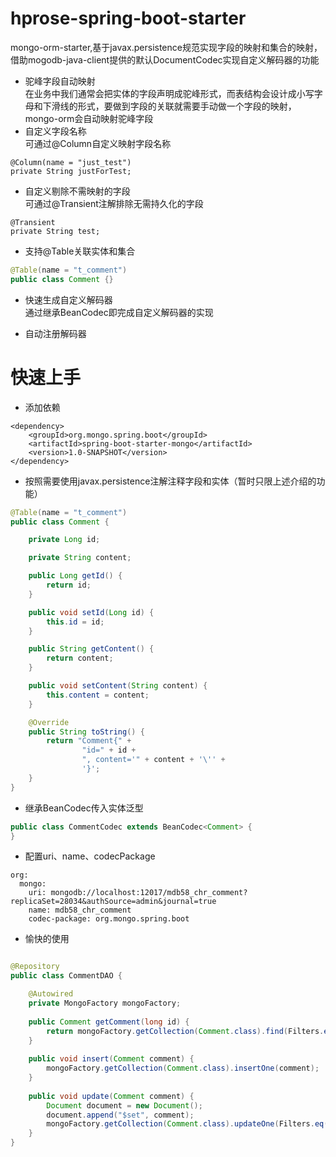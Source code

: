 # hprose-spring-boot-starter
mongo-orm-starter,基于javax.persistence规范实现字段的映射和集合的映射，借助mogodb-java-client提供的默认DocumentCodec实现自定义解码器的功能

* 驼峰字段自动映射  
在业务中我们通常会把实体的字段声明成驼峰形式，而表结构会设计成小写字母和下滑线的形式，要做到字段的关联就需要手动做一个字段的映射，mongo-orm会自动映射驼峰字段
* 自定义字段名称  
可通过@Column自定义映射字段名称
```
@Column(name = "just_test")
private String justForTest;
```
* 自定义剔除不需映射的字段  
可通过@Transient注解排除无需持久化的字段
```
@Transient
private String test;
```
* 支持@Table关联实体和集合
```java
@Table(name = "t_comment")
public class Comment {}
```
* 快速生成自定义解码器  
通过继承BeanCodec即完成自定义解码器的实现

* 自动注册解码器  

# 快速上手

* 添加依赖
```
<dependency>
    <groupId>org.mongo.spring.boot</groupId>
    <artifactId>spring-boot-starter-mongo</artifactId>
    <version>1.0-SNAPSHOT</version>
</dependency>
```
* 按照需要使用javax.persistence注解注释字段和实体（暂时只限上述介绍的功能）

```java
@Table(name = "t_comment")
public class Comment {

    private Long id;

    private String content;

    public Long getId() {
        return id;
    }

    public void setId(Long id) {
        this.id = id;
    }

    public String getContent() {
        return content;
    }

    public void setContent(String content) {
        this.content = content;
    }

    @Override
    public String toString() {
        return "Comment{" +
                "id=" + id +
                ", content='" + content + '\'' +
                '}';
    }
}
```

* 继承BeanCodec传入实体泛型
```java
public class CommentCodec extends BeanCodec<Comment> {
}

```

* 配置uri、name、codecPackage
```
org:
  mongo:
    uri: mongodb://localhost:12017/mdb58_chr_comment?replicaSet=28034&authSource=admin&journal=true
    name: mdb58_chr_comment
    codec-package: org.mongo.spring.boot
```

* 愉快的使用

```java

@Repository
public class CommentDAO {

    @Autowired
    private MongoFactory mongoFactory;
    
    public Comment getComment(long id) {
        return mongoFactory.getCollection(Comment.class).find(Filters.eq("id", id)).first();
    }
    
    public void insert(Comment comment) {
        mongoFactory.getCollection(Comment.class).insertOne(comment);
    }
    
    public void update(Comment comment) {
        Document document = new Document();
        document.append("$set", comment);
        mongoFactory.getCollection(Comment.class).updateOne(Filters.eq("id", comment.getId()), document);
    }
}
```